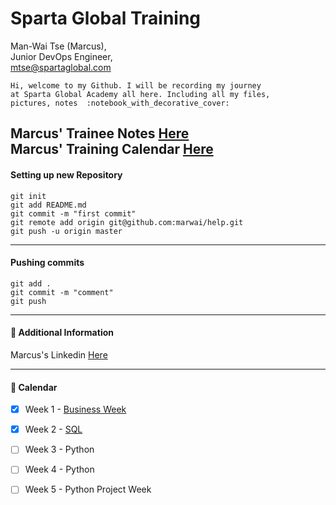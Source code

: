 # Sparta Global Training 
Man-Wai Tse (Marcus),  
Junior DevOps Engineer,   
 [mtse@spartaglobal.com](mailto:mtse@spartaglobal.com)  
  
    Hi, welcome to my Github. I will be recording my journey
    at Sparta Global Academy all here. Including all my files,
    pictures, notes  :notebook_with_decorative_cover:


Marcus' Trainee Notes [Here](https://github.com/marwai/DevOps/tree/master/DevOps)   
Marcus' Training Calendar [Here](https://github.com/marwai/DevOps#calendar-calendar)
---
#### Setting up new Repository 
```
git init
git add README.md
git commit -m "first commit"
git remote add origin git@github.com:marwai/help.git
git push -u origin master
```
___
#### Pushing commits

```
git add .
git commit -m "comment"
git push
```
___

#### :blue_book: Additional Information
Marcus's Linkedin [Here](https://www.linkedin.com/in/man-wai-tse-96mt/)

___

#### :calendar: Calendar 
- [x] Week 1 - [Business Week](https://github.com/marwai/DevOps/tree/master/DevOps/Week%201%20Business%20Week)
- [x] Week 2 - [SQL](https://github.com/marwai/DevOps/tree/master/DevOps/Week%202%20SQL%20Week)
- [ ] Week 3 - Python  
- [ ] Week 4 - Python 
- [ ] Week 5 - Python Project Week

